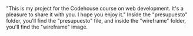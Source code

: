 "This is my project for the Codehouse course on web development. It's a pleasure to share it with you. I hope you enjoy it."
Inside the "presupuesto" folder, you'll find the "presupuesto" file, and inside the "wireframe" folder, you'll find the "wireframe" image.
